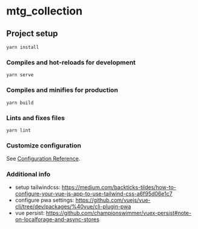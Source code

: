 # mtg_collection

## Project setup
```
yarn install
```

### Compiles and hot-reloads for development
```
yarn serve
```

### Compiles and minifies for production
```
yarn build
```

### Lints and fixes files
```
yarn lint
```

### Customize configuration
See [Configuration Reference](https://cli.vuejs.org/config/).

### Additional info
- setup tailwindcss: https://medium.com/backticks-tildes/how-to-configure-your-vue-js-app-to-use-tailwind-css-a6f95d06e1c7
- configure pwa settings: https://github.com/vuejs/vue-cli/tree/dev/packages/%40vue/cli-plugin-pwa
- vue persist: https://github.com/championswimmer/vuex-persist#note-on-localforage-and-async-stores
